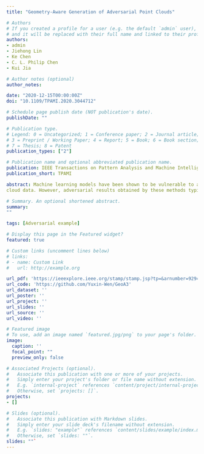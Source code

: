 ```yaml
---
title: "Geometry-Aware Generation of Adversarial Point Clouds"

# Authors
# If you created a profile for a user (e.g. the default `admin` user), write the username (folder name) here 
# and it will be replaced with their full name and linked to their profile.
authors:
- admin 
- Jiehong Lin
- Ke Chen 
- C. L. Philip Chen
- Kui Jia

# Author notes (optional)
author_notes:

date: "2020-12-15T00:00:00Z"
doi: "10.1109/TPAMI.2020.3044712"

# Schedule page publish date (NOT publication's date).
publishDate: ""

# Publication type.
# Legend: 0 = Uncategorized; 1 = Conference paper; 2 = Journal article;
# 3 = Preprint / Working Paper; 4 = Report; 5 = Book; 6 = Book section;
# 7 = Thesis; 8 = Patent
publication_types: ["2"]

# Publication name and optional abbreviated publication name.
publication: IEEE Transactions on Pattern Analysis and Machine Intelligence
publication_short: TPAMI

abstract: Machine learning models have been shown to be vulnerable to adversarial examples. While most of the existing methods for adversarial attack and defense work on the 2D image domain, a few recent attempts have been made to extend them to 3D point
cloud data. However, adversarial results obtained by these methods typically contain point outliers, which are both noticeable and easy to defend against using the simple techniques of outlier removal. Motivated by the different mechanisms by which humans perceive 2D images and 3D shapes, in this paper we propose the new design of geometry-aware objectives, whose solutions favor (the discrete versions of) the desired surface properties of smoothness and fairness. To generate adversarial point clouds, we use a targeted attack misclassification loss that supports continuous pursuit of increasingly malicious signals. Regularizing the targeted attack loss with our proposed geometry-aware objectives results in our proposed method, Geometry-Aware Adversarial Attack ($GeoA^{3}$). The results of $GeoA^{3}$ tend to be more harmful, arguably harder to defend against, and of the key adversarial characterization of being imperceptible to humans. While the main focus of this paper is to learn to generate adversarial point clouds, we also present a simple but effective algorithm termed $Geo_{+}A^{3}-IterNormPro$, with Iterative Normal Projection (IterNorPro) that solves a new objective function $Geo_{+}A^{3}$, towards surface-level adversarial attacks via generation of adversarial point clouds. We quantitatively evaluate our methods on both synthetic and physical objects in terms of attack success rate and geometric regularity. For a qualitative evaluation, we conduct subjective studies by collecting human preferences from Amazon Mechanical Turk. Comparative results in comprehensive experiments confirm the advantages of our proposed methods.

# Summary. An optional shortened abstract.
summary: 
""

tags: [Adversarial example]

# Display this page in the Featured widget?
featured: true

# Custom links (uncomment lines below)
# links:
# - name: Custom Link
#   url: http://example.org

url_pdf: 'https://ieeexplore.ieee.org/stamp/stamp.jsp?tp=&arnumber=9294112'
url_code: 'https://github.com/Yuxin-Wen/GeoA3'
url_dataset: ''
url_poster: ''
url_project: ''
url_slides: ''
url_source: ''
url_video: ''

# Featured image
# To use, add an image named `featured.jpg/png` to your page's folder. 
image:
  caption: ''
  focal_point: ""
  preview_only: false

# Associated Projects (optional).
#   Associate this publication with one or more of your projects.
#   Simply enter your project's folder or file name without extension.
#   E.g. `internal-project` references `content/project/internal-project/index.md`.
#   Otherwise, set `projects: []`.
projects:
- []

# Slides (optional).
#   Associate this publication with Markdown slides.
#   Simply enter your slide deck's filename without extension.
#   E.g. `slides: "example"` references `content/slides/example/index.md`.
#   Otherwise, set `slides: ""`.
slides: ""`
---
```


